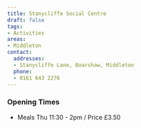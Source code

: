 ```yaml
---
title: Stanycliffe Social Centre
draft: false
tags:
- Activities
areas:
- Middleton
contact:
  addresses:
  - Stanycliffe Lane, Boarshaw, Middleton
  phone:
  - 0161 643 2276
---
```


### Opening Times
* Meals  Thu  11:30 - 2pm / Price £3.50

